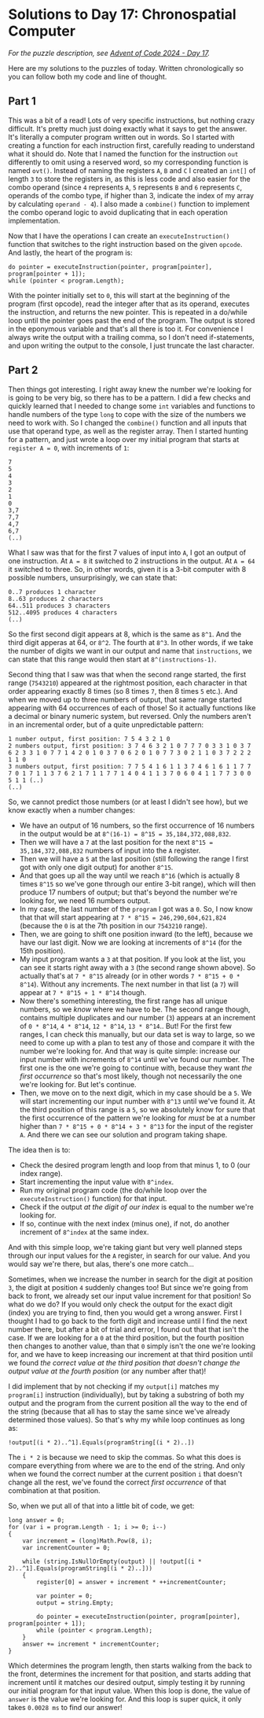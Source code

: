 # Solutions to Day 17: Chronospatial Computer

*For the puzzle description, see [Advent of Code 2024 - Day 17](https://adventofcode.com/2024/day/17).*

Here are my solutions to the puzzles of today. Written chronologically so you can follow both my code and line of thought.

## Part 1

This was a bit of a read! Lots of very specific instructions, but nothing crazy difficult. It's pretty much just doing exactly what it says to get the answer. It's literally a computer program written out in words. So I started with creating a function for each instruction first, carefully reading to understand what it should do. Note that I named the function for the instruction `out` differently to omit using a reserved word, so my corresponding function is named `ovt()`. Instead of naming the registers `A`, `B` and `C` I created an `int[]` of length `3` to store the registers in, as this is less code and also easier for the combo operand (since `4` represents `A`, `5` represents `B` and `6` represents `C`, operands of the combo type, if higher than 3, indicate the index of my array by calculating `operand - 4`). I also made a `combine()` function to implement the combo operand logic to avoid duplicating that in each operation implementation.

Now that I have the operations I can create an `executeInstruction()` function that switches to the right instruction based on the given `opcode`. And lastly, the heart of the program is:
```
do pointer = executeInstruction(pointer, program[pointer], program[pointer + 1]);
while (pointer < program.Length);
```
With the pointer initially set to `0`, this will start at the beginning of the program (first opcode), read the integer after that as its operand, executes the instruction, and returns the new pointer. This is repeated in a do/while loop until the pointer goes past the end of the program. The output is stored in the eponymous variable and that's all there is too it. For convenience I always write the output with a trailing comma, so I don't need if-statements, and upon writing the output to the console, I just truncate the last character.

## Part 2

Then things got interesting. I right away knew the number we're looking for is going to be very big, so there has to be a pattern. I did a few checks and quickly learned that I needed to change some `int` variables and functions to handle numbers of the type `long` to cope with the size of the numbers we need to work with. So I changed the `combine()` function and all inputs that use that operand type, as well as the register array. Then I started hunting for a pattern, and just wrote a loop over my initial program that starts at `register A = 0`, with increments of `1`:
```
7
5
4
3
2
1
0
3,7
7,7
4,7
6,7
(..)
```
What I saw was that for the first 7 values of input into `A`, I got an output of one instruction. At `A = 8` it switched to 2 instructions in the output. At `A = 64` it switched to three. So, in other words, given it is a 3-bit computer with 8 possible numbers, unsurprisingly, we can state that:
```
0..7 produces 1 character
8..63 produces 2 characters
64..511 produces 3 characters
512..4095 produces 4 characters
(..)
```
So the first second digit appears at 8, which is the same as `8^1`. And the third digit apperas at 64, or `8^2`. The fourth at `8^3`. In other words, if we take the number of digits we want in our output and name that `instructions`, we can state that this range would then start at `8^(instructions-1)`.

Second thing that I saw was that when the second range started, the first range (`7543210`) appeared at the rightmost position, each character in that order appearing exactly 8 times (so 8 times `7`, then 8 times `5` etc.). And when we moved up to three numbers of output, that same range started appearing with 64 occurrences of each of those! So it actually functions like a decimal or binary numeric system, but reversed. Only the numbers aren't in an incremental order, but of a quite unpredictable pattern:
```
1 number output, first position: 7 5 4 3 2 1 0
2 numbers output, first position: 3 7 4 6 3 2 1 0 7 7 7 0 3 3 1 0 3 7 6 2 3 3 1 0 7 7 1 4 2 0 1 0 3 7 0 6 2 0 1 0 7 7 3 0 2 1 1 0 3 7 2 2 2 1 1 0
3 numbers output, first position: 7 7 5 4 1 6 1 1 3 7 4 6 1 6 1 1 7 7 7 0 1 7 1 1 3 7 6 2 1 7 1 1 7 7 1 4 0 4 1 1 3 7 0 6 0 4 1 1 7 7 3 0 0 5 1 1 (..)
(..)
```
So, we cannot predict those numbers (or at least I didn't see how), but we know exactly when a number changes:
- We have an output of 16 numbers, so the first occurrence of 16 numbers in the output would be at `8^(16-1) = 8^15 = 35,184,372,088,832`.
- Then we will have a `7` at the last position for the next `8^15 = 35,184,372,088,832` numbers of input into the `A` register.
- Then we will have a `5` at the last position (still following the range I first got with only one digit output) for another `8^15`.
- And that goes up all the way until we reach `8^16` (which is actually 8 times `8^15` so we've gone through our entire 3-bit range), which will then produce 17 numbers of output; but that's beyond the number we're looking for, we need 16 numbers output.
- In my case, the last number of the `program` I got was a `0`. So, I now know that that will start appearing at `7 * 8^15 = 246,290,604,621,824` (because the `0` is at the 7th position in our `7543210` range).
- Then, we are going to shift one position inward (to the left), because we have our last digit. Now we are looking at increments of `8^14` (for the 15th position).
- My input program wants a `3` at that position. If you look at the list, you can see it starts right away with a `3` (the second range shown above). So actually that's at `7 * 8^15` already (or in other words `7 * 8^15 + 0 * 8^14`). Without any increments. The next number in that list (a `7`) will appear at `7 * 8^15 + 1 * 8^14` though.
- Now there's something interesting, the first range has all unique numbers, so we *know* where we have to be. The second range though, contains multiple duplicates and our number (`3`) appears at an increment of `0 * 8^14`, `4 * 8^14`, `12 * 8^14`, `13 * 8^14`.. But! For the first few ranges, I can check this manually, but our data set is way to large, so we need to come up with a plan to test any of those and compare it with the number we're looking for. And that way is quite simple: increase our input number with increments of `8^14` until we've found our number. The first one is the one we're going to continue with, because they want *the first occurrence* so that's most likely, though not necessarily the one we're looking for. But let's continue.
- Then, we move on to the next digit, which in my case should be a `5`. We will start incrementing our input number with `8^13` until we've found it. At the third position of this range is a `5`, so we absolutely know for sure that the first occurrence of the pattern we're looking for *must* be at a number higher than `7 * 8^15 + 0 * 8^14 + 3 * 8^13` for the input of the register `A`. And there we can see our solution and program taking shape.

The idea then is to:
- Check the desired program length and loop from that minus 1, to 0 (our index range).
- Start incrementing the input value with `8^index`.
- Run my original program code (the do/while loop over the `executeInstruction()` function) for that input.
- Check if the output *at the digit of our index* is equal to the number we're looking for.
- If so, continue with the next index (minus one), if not, do another increment of `8^index` at the same index.

And with this simple loop, we're taking giant but very well planned steps through our input values for the `A` register, in search for our value. And you would say we're there, but alas, there's one more catch...

Sometimes, when we increase the number in search for the digit at position `3`, the digit at position `4` suddenly changes too! But since we're going from back to front, we already set our input value increment for that position! So what do we do? If you would only check the output for the exact digit (index) you are trying to find, then you would get a wrong answer. First I thought I had to go back to the forth digit and increase until I find the next number there, but after a bit of trial and error, I found out that that isn't the case. If we are looking for a `0` at the third position, but the fourth position then changes to another value, than that `0` simply isn't the one we're looking for, and we have to keep increasing our increment at that third position until we found *the correct value at the third position that doesn't change the output value at the fourth position* (or any number after that)!

I did implement that by not checking if my `output[i]` matches my `program[i]` instruction (individually), but by taking a substring of both my output and the program from the current position all the way to the end of the string (because that all has to stay the same since we've already determined those values). So that's why my while loop continues as long as:
```
!output[(i * 2)..^1].Equals(programString[(i * 2)..])
```
The `i * 2` is because we need to skip the commas. So what this does is compare everything from where we are to the end of the string. And only when we found the correct number at the current position `i` that doesn't change all the rest, we've found the correct *first occurrence* of that combination at that position.

So, when we put all of that into a little bit of code, we get:
```
long answer = 0;
for (var i = program.Length - 1; i >= 0; i--)
{
    var increment = (long)Math.Pow(8, i);
    var incrementCounter = 0;

    while (string.IsNullOrEmpty(output) || !output[(i * 2)..^1].Equals(programString[(i * 2)..]))
    {
        register[0] = answer + increment * ++incrementCounter;

        var pointer = 0;
        output = string.Empty;

        do pointer = executeInstruction(pointer, program[pointer], program[pointer + 1]);
        while (pointer < program.Length);
    }
    answer += increment * incrementCounter;
}
```
Which determines the program length, then starts walking from the back to the front, determines the increment for that position, and starts adding that increment until it matches our desired output, simply testing it by running our initial program for that input value. When this loop is done, the value of `answer` is the value we're looking for. And this loop is super quick, it only takes `0.0028 ms` to find our answer!